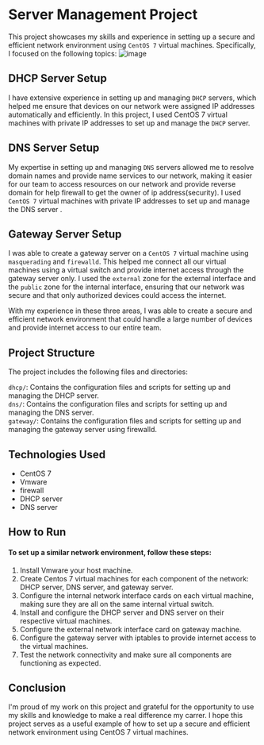 # Server Management Project
This project showcases my skills and experience in setting up a secure and efficient network environment using `CentOS 7` virtual machines. Specifically, I focused on the following topics:
![image](https://user-images.githubusercontent.com/38937613/229369051-7e025ed5-15ee-4002-b356-f27e6379bd3b.png)

## DHCP Server Setup
I have extensive experience in setting up and managing `DHCP` servers, which helped me ensure that devices on our network were assigned IP addresses automatically and efficiently. In this project, I used CentOS 7 virtual machines with private IP addresses to set up and manage the `DHCP` server.

## DNS Server Setup
My expertise in setting up and managing `DNS` servers allowed me to resolve domain names and provide name services to our network, making it easier for our team to access resources on our network and provide reverse domain for help firewall to get the owner of ip address(security). I used `CentOS 7` virtual machines with private IP addresses to set up and manage the DNS server .

## Gateway Server Setup 
I was able to create a gateway server on a `CentOS 7` virtual machine using `masquerading` and `firewalld`. This helped me connect all our virtual machines using a virtual switch and provide internet access through the gateway server only. I used the `external` zone for the external interface and the `public` zone for the internal interface, ensuring that our network was secure and that only authorized devices could access the internet.

With my experience in these three areas, I was able to create a secure and efficient network environment that could handle a large number of devices and provide internet access to our entire team.


## Project Structure
The project includes the following files and directories:

`dhcp/`: Contains the configuration files and scripts for setting up and managing the DHCP server.<br>
`dns/`: Contains the configuration files and scripts for setting up and managing the DNS server.<br>
`gateway/`: Contains the configuration files and scripts for setting up and managing the gateway server using firewalld.<br>

## Technologies Used
- CentOS 7<br>
- Vmware<br>
- firewall<br>
- DHCP server<br>
- DNS server<br>

## How to Run
#### To set up a similar network environment, follow these steps:

1. Install Vmware your host machine.
2. Create Centos 7 virtual machines for each component of the network: DHCP server, DNS server, and gateway server.
3. Configure the internal network interface cards on each virtual machine, making sure they are all on the same internal virtual switch.
4. Install and configure the DHCP server and DNS server on their respective virtual machines.
5. Configure the external network interface card on gateway machine.
6. Configure the gateway server with iptables to provide internet access to the virtual machines.
7. Test the network connectivity and make sure all components are functioning as expected.

## Conclusion
I'm proud of my work on this project and grateful for the opportunity to use my skills and knowledge to make a real difference my carrer. I hope this project serves as a useful example of how to set up a secure and efficient network environment using CentOS 7 virtual machines.




